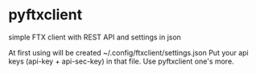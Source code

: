 # pyftxclient
simple FTX client with REST API and settings in json

At first using will be created ~/.config/ftxclient/settings.json
Put your api keys (api-key + api-sec-key) in that file.
Use pyftxclient one's more.